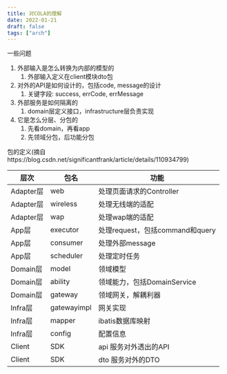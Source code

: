 ```yaml
---
title: 对COLA的理解
date: 2022-01-21
draft: false
tags: ["arch"]
---
```


一些问题

1. 外部输入是怎么转换为内部的模型的
   1. 外部输入定义在client模块dto包
2. 对外的API是如何设计的，包括code, message的设计
   1. 关键字段: success, errCode, errMessage
3. 外部服务是如何隔离的
   1. domain层定义接口，infrastructure层负责实现
4. 它是怎么分层、分包的
   1. 先看domain，再看app
   2. 先领域分包，后功能分包





包的定义(摘自https://blog.csdn.net/significantfrank/article/details/110934799)

| 层次 | 包名 | 功能 |
|---|---|---|
| Adapter层 |	web |	处理页面请求的Controller	|
| Adapter层 |	wireless |	处理无线端的适配	|
| Adapter层 |	wap |	处理wap端的适配	|
| App层 |	executor |	处理request，包括command和query	|
| App层 |	consumer |	处理外部message	|
| App层 |	scheduler |	处理定时任务	|
| Domain层 |	model |	领域模型	|
| Domain层 |	ability |	领域能力，包括DomainService	|
| Domain层 |	gateway |	领域网关，解耦利器	|
| Infra层 |	gatewayimpl |	网关实现	|
| Infra层 |	mapper |	ibatis数据库映射	|
| Infra层 |	config |	配置信息	|
| Client | SDK |	api	服务对外透出的API	|
| Client | SDK |	dto	服务对外的DTO	|

